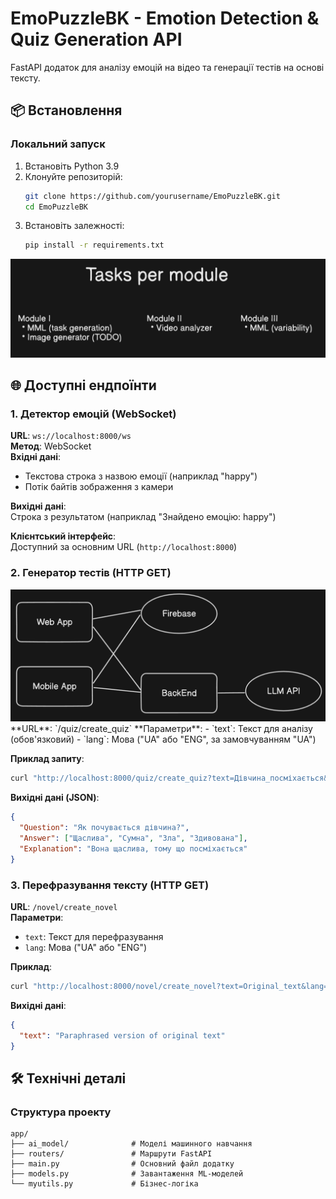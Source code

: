 # EmoPuzzleBK - Emotion Detection & Quiz Generation API

FastAPI додаток для аналізу емоцій на відео та генерації тестів на основі тексту.

## 📦 Встановлення

### Локальний запуск
1. Встановіть Python 3.9
2. Клонуйте репозиторій:
   ```bash
   git clone https://github.com/yourusername/EmoPuzzleBK.git
   cd EmoPuzzleBK

3. Встановіть залежності:
   ```bash
   pip install -r requirements.txt
   ```


<img src="readme_img/TasksPerModule.png">

## 🌐 Доступні ендпоїнти

### 1. Детектор емоцій (WebSocket)
**URL**: `ws://localhost:8000/ws`  
**Метод**: WebSocket  
**Вхідні дані**: 
- Текстова строка з назвою емоції (наприклад "happy")
- Потік байтів зображення з камери

**Вихідні дані**:  
Строка з результатом (наприклад "Знайдено емоцію: happy")

**Клієнтський інтерфейс**:  
Доступний за основним URL (`http://localhost:8000`)


### 2. Генератор тестів (HTTP GET)

<img src="readme_img/arc1.png">
**URL**: `/quiz/create_quiz`  
**Параметри**:
- `text`: Текст для аналізу (обов'язковий)
- `lang`: Мова ("UA" або "ENG", за замовчуванням "UA")

**Приклад запиту**:
```bash
curl "http://localhost:8000/quiz/create_quiz?text=Дівчина_посміхається&lang=UA"
```

**Вихідні дані (JSON)**:
```json
{
  "Question": "Як почувається дівчина?",
  "Answer": ["Щаслива", "Сумна", "Зла", "Здивована"],
  "Explanation": "Вона щаслива, тому що посміхається"
}
```

### 3. Перефразування тексту (HTTP GET)
**URL**: `/novel/create_novel`  
**Параметри**:
- `text`: Текст для перефразування
- `lang`: Мова ("UA" або "ENG")

**Приклад**:
```bash
curl "http://localhost:8000/novel/create_novel?text=Original_text&lang=ENG"
```

**Вихідні дані**:
```json
{
  "text": "Paraphrased version of original text"
}
```

## 🛠 Технічні деталі

### Структура проекту
```
app/
├── ai_model/              # Моделі машинного навчання
├── routers/               # Маршрути FastAPI
├── main.py                # Основний файл додатку
├── models.py              # Завантаження ML-моделей
└── myutils.py             # Бізнес-логіка
```
